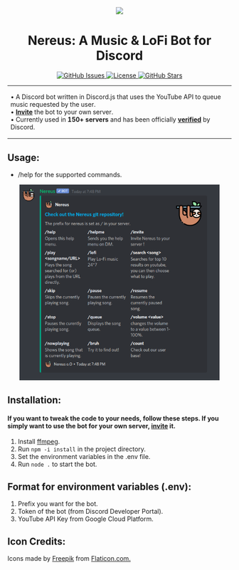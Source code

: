 <p align="center"><img src="https://i.imgur.com/1rWjEeOm.png" width="200"></p>
<h1 align="center">Nereus: A Music & LoFi Bot for Discord</h1>

<p align='center'>
<a href="https://github.com/srinathsrinivasan1/Nereus/issues">
    <img src="https://img.shields.io/github/issues/srinathsrinivasan1/Nereus?color=blueviolet&label=Issues&logo=github" alt="GitHub Issues" >
</a>
<a href="https://github.com/srinathsrinivasan1/Nereus/blob/master/LICENSE">
    <img src="https://img.shields.io/github/license/srinathsrinivasan1/Nereus?color=blue&label=License&style=flat-square" alt="License" >
</a>
<a href="https://github.com/srinathsrinivasan1/Nereus/stargazers">
    <img src="https://img.shields.io/github/stars/srinathsrinivasan1/Nereus?color=red&logo=github&style=flat-square" alt="GitHub Stars" >
</a>
</p>


<table>
<tr>
<td>

• A Discord bot written in Discord.js that uses the YouTube API to queue music requested by the user.<br>
• <b>[Invite](https://discord.com/oauth2/authorize?client_id=734801580548685884&permissions=8&scope=bot)</b> the bot to your own server.<br>
• Currently used in <b>150+ servers</b> and has been officially <b>[verified](https://support.discord.com/hc/en-us/articles/360040720412-Bot-Verification-and-Data-Whitelisting)</b> by Discord.

</td>
</tr>
</table>



## Usage:
* /help for the supported commands.

<p align='center'>
<img src="./screenshots/help_menu" width="450">
</p>

## Installation:
#### If you want to tweak the code to your needs, follow these steps. If you simply want to use the bot for your own server, [invite](https://discord.com/oauth2/authorize?client_id=734801580548685884&permissions=8&scope=bot) it.
1. Install [ffmpeg](https://ffmpeg.org/download.html).
2. Run ``` npm -i install ``` in the project directory.
3. Set the environment variables in the .env file.
4. Run ``` node . ``` to start the bot.

## Format for environment variables (.env):
1. Prefix you want for the bot.
2. Token of the bot (from Discord Developer Portal).
3. YouTube API Key from Google Cloud Platform.

## Icon Credits:

Icons made by [Freepik](https://www.flaticon.com/authors/freepik) from [Flaticon.com.](https://www.flaticon.com/)
